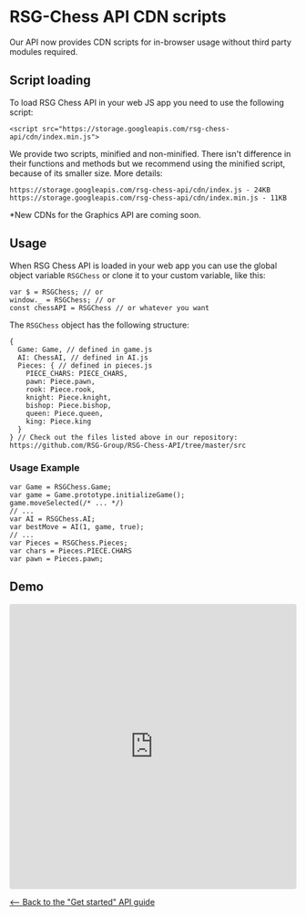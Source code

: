 # RSG-Chess API CDN scripts

Our API now provides CDN scripts for in-browser usage without third party modules required.

## Script loading

To load RSG Chess API in your web JS app you need to use the following script:

```
<script src="https://storage.googleapis.com/rsg-chess-api/cdn/index.min.js">
```

We provide two scripts, minified and non-minified. There isn't difference in their functions and methods but we recommend using the minified script, because of its smaller size. More details:

```
https://storage.googleapis.com/rsg-chess-api/cdn/index.js - 24KB
https://storage.googleapis.com/rsg-chess-api/cdn/index.min.js - 11KB
```

\*New CDNs for the Graphics API are coming soon.

## Usage

When RSG Chess API is loaded in your web app you can use the global object variable `RSGChess` or clone it to your custom variable, like this:

```
var $ = RSGChess; // or
window._ = RSGChess; // or
const chessAPI = RSGChess // or whatever you want
```

The `RSGChess` object has the following structure:

```
{
  Game: Game, // defined in game.js
  AI: ChessAI, // defined in AI.js
  Pieces: { // defined in pieces.js
    PIECE_CHARS: PIECE_CHARS,
    pawn: Piece.pawn,
    rook: Piece.rook,
    knight: Piece.knight,
    bishop: Piece.bishop,
    queen: Piece.queen,
    king: Piece.king
  }
} // Check out the files listed above in our repository: https://github.com/RSG-Group/RSG-Chess-API/tree/master/src
```

### Usage Example

```
var Game = RSGChess.Game;
var game = Game.prototype.initializeGame();
game.moveSelected(/* ... */)
// ...
var AI = RSGChess.AI;
var bestMove = AI(1, game, true);
// ...
var Pieces = RSGChess.Pieces;
var chars = Pieces.PIECE.CHARS
var pawn = Pieces.pawn;
```

## Demo

<iframe src="https://codesandbox.io/embed/zw2p75o21x?autoresize=1&hidenavigation=1&module=%2Fsrc%2Findex.js" style="width:100%; height:500px; border:0; border-radius: 4px; overflow:hidden;" sandbox="allow-modals allow-forms allow-popups allow-scripts allow-same-origin"></iframe>

[<-- Back to the "Get started" API guide](/docs/api)
